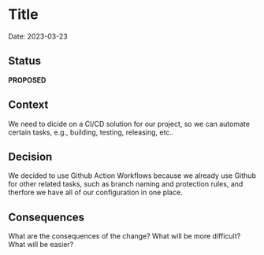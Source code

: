 # Title

Date: 2023-03-23

## Status

__PROPOSED__

## Context

We need to dicide on a CI/CD solution for our project, so we can automate certain tasks, e.g., building, testing, releasing, etc..

## Decision

We decided to use Github Action Workflows because we already use Github for other related tasks, such as branch naming and protection rules, and therfore we have all of our configuration in one place.

## Consequences

What are the consequences of the change? What will be more difficult? What will be easier?